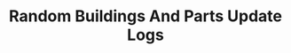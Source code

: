 ---
title: "Random Buildings And Parts Update Logs"
layout: categories
only_list_update_logs: true
redirect_from:
  - /update-Logs
  - /Update-logs
  - /update-logs
  - /Update-Logs/
  - /update-Logs/
  - /Update-logs/
  - /update-logs/
  - /Updates
  - /updates
  - /Updates/
  - /updates/
categories:
  - Update Logs
---